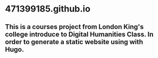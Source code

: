 # 471399185.github.io
## This is a courses project from London King's college introduce to Digital Humanities Class. In order to generate a static website using with Hugo.
